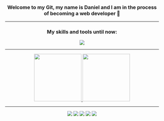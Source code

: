 ### <div align="center">Welcome to my Git, my name is Daniel and I am in the process of becoming a web developer 🐢<hr>


<div align="center">
<h3><strong>My skills and tools until now:</strong></h3>
<a href="#">
<img src ="https://skillicons.dev/icons?i=html,css,styledcomponents,js,react,visualstudio,git"
</a>
</div>
<hr>

<div align="center">
<a href="https://github.com/jocad7">
<img height="155px" src="https://github-readme-stats.vercel.app/api?username=jocad7&show_icons=true&theme=tokyonight&include_all_commits=true&count_private=true&hide_border=true"/>
<img height="155px" src="https://github-readme-stats.vercel.app/api/top-langs/?username=jocad7&layout=compact&theme=tokyonight&hide_border=true"/>  
</div> 
<hr>  
<div align="center"> 
<a href="https://www.reddit.com/user/Jacod7" target="_blank"><img src="https://img.shields.io/badge/Reddit-%23FF4500.svg?style=for-the-badge&logo=Reddit&logoColor=white" target="_blank"></a>
<a href="https://www.instagram.com/valiantd7/" target="_blank"><img src="https://img.shields.io/badge/-Instagram-%23E4405F?style=for-the-badge&logo=instagram&logoColor=purple" target="_blank"></a>
<a href="https://twitter.com/Stoic_Cstllo" target="_blank"><img src="https://img.shields.io/badge/Twitter-1DA1F2?style=for-the-badge&logo=twitter&logoColor=gray"target=_blank"></a>
<a href="https://www.freecodecamp.org/JoseDanielC" target="_blank"><img src="https://img.shields.io/badge/Freecodecamp-%23123.svg?&style=for-the-badge&logo=freecodecamp&logoColor=white"></a>
<a href="https://www.linkedin.com/in/j-daniel-castillo-38537122a" target="_blank"><img src="https://img.shields.io/badge/LinkedIn-0077B5?style=for-the-badge&logo=linkedin&logoColor=white" target="_blank"></a>
</div>



    

